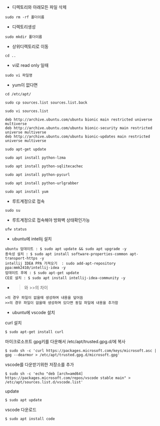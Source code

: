 - 디렉토리와 아래모든 파일 삭제

```
sudo rm -rf 폴더이름
```

- 디렉토리생성

```
sudo mkdir 폴더이름
```

- 상위디렉토리로 이동

```
cd ..
```

- vi로 read only 일때

```
sudo vi 파일명
```

- yum이 없다면

```
cd /etc/apt/

sudo cp sources.list sources.list.back

sudo vi sources.list

deb http://archive.ubuntu.com/ubuntu bionic main restricted universe multiverse
deb http://archive.ubuntu.com/ubuntu bionic-security main restricted universe multiverse
deb http://archive.ubuntu.com/ubuntu bionic-updates main restricted universe multiverse

sudo apt-get update

sudo apt install python-lzma

sudo apt install python-sqlitecachec

sudo apt install python-pycurl

sudo apt install python-urlgrabber

sudo apt install yum
```

- 루트계정으로 접속

```
sudo su
```

- 루트계정으로 접속해야 방화벽 상태확인가능

```
ufw status
```

- ubuntu에 intellij 설치

```
ubuntu 업데이트 : $ sudo apt update && sudo apt upgrade -y
종속성 설치 : $ sudo apt install software-properties-common apt-transport-https -y
intellij IDEA PPA 가져오기  : sudo add-apt-repository ppa:mmk2410/intellij-idea -y
업데이트 후에 : $ sudo apt-get update
CE로 설치 : $ sudo apt install intellij-idea-community -y
```

- > 와 >>의 차이

```
>의 경우 파일이 없을때 생성하며 내용을 덮어씀
>>의 경우 파일이 없을때 생성하며 있다면 동일 파일에 내용을 추가함
```

- ubuntu에 vscode 설치

curl 설치

```
$ sudo apt-get install curl
```

마이크로소프트 gpg키를 다운해서 /etc/apt/trusted.gpg.d/에 복사

```
$ sudo sh -c 'curl https://packages.microsoft.com/keys/microsoft.asc | gpg --dearmor > /etc/apt/trusted.gpg.d/microsoft.gpg'
```

vscode를 다운받기위한 저장소를 추가

```
$ sudo sh -c 'echo "deb [arch=amd64] https://packages.microsoft.com/repos/vscode stable main" > /etc/apt/sources.list.d/vscode.list'
```

update

```
$ sudo apt update
```

vscode 다운로드

```
$ sudo apt install code
```
